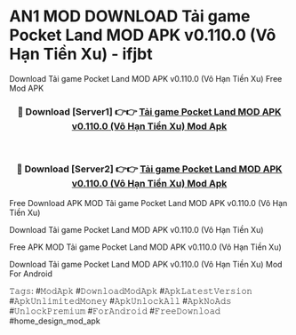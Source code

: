 # AN1 MOD DOWNLOAD Tải game Pocket Land MOD APK v0.110.0 (Vô Hạn Tiền Xu) - ifjbt
Download Tải game Pocket Land MOD APK v0.110.0 (Vô Hạn Tiền Xu) Free Mod APK

<div align="center">
<h3>🔴 Download [Server1] 👉👉 <a href="https://apk-comot.site?title=Tải_game_Pocket_Land_MOD_APK_v0.110.0_(Vô_Hạn_Tiền_Xu)">Tải game Pocket Land MOD APK v0.110.0 (Vô Hạn Tiền Xu) Mod Apk</a></h3><br>

<h3>🔴 Download [Server2] 👉👉 <a href="https://apk-comot.site?title=Tải_game_Pocket_Land_MOD_APK_v0.110.0_(Vô_Hạn_Tiền_Xu)">Tải game Pocket Land MOD APK v0.110.0 (Vô Hạn Tiền Xu) Mod Apk</a></h3>
</div>


Free Download APK MOD Tải game Pocket Land MOD APK v0.110.0 (Vô Hạn Tiền Xu)

Download Tải game Pocket Land MOD APK v0.110.0 (Vô Hạn Tiền Xu) 

Free APK MOD Tải game Pocket Land MOD APK v0.110.0 (Vô Hạn Tiền Xu) 

Download Tải game Pocket Land MOD APK v0.110.0 (Vô Hạn Tiền Xu) Mod For Android

𝚃𝚊𝚐𝚜: #𝙼𝚘𝚍𝙰𝚙𝚔 #𝙳𝚘𝚠𝚗𝚕𝚘𝚊𝚍𝙼𝚘𝚍𝙰𝚙𝚔 #𝙰𝚙𝚔𝙻𝚊𝚝𝚎𝚜𝚝𝚅𝚎𝚛𝚜𝚒𝚘𝚗 #𝙰𝚙𝚔𝚄𝚗𝚕𝚒𝚖𝚒𝚝𝚎𝚍𝙼𝚘𝚗𝚎𝚢 #𝙰𝚙𝚔𝚄𝚗𝚕𝚘𝚌𝚔𝙰𝚕𝚕 #𝙰𝚙𝚔𝙽𝚘𝙰𝚍𝚜 #𝚄𝚗𝚕𝚘𝚌𝚔𝙿𝚛𝚎𝚖𝚒𝚞𝚖 #𝙵𝚘𝚛𝙰𝚗𝚍𝚛𝚘𝚒𝚍 #𝙵𝚛𝚎𝚎𝙳𝚘𝚠𝚗𝚕𝚘𝚊𝚍 #home_design_mod_apk